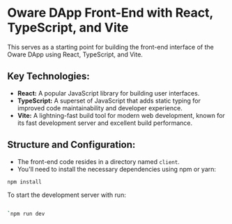 # Oware DApp Front-End with React, TypeScript, and Vite

This serves as a starting point for building the front-end interface of the Oware DApp using React, TypeScript, and Vite. 

## Key Technologies:

- **React:** A popular JavaScript library for building user interfaces.
- **TypeScript:** A superset of JavaScript that adds static typing for improved code maintainability and developer experience.
- **Vite:** A lightning-fast build tool for modern web development, known for its fast development server and excellent build performance.

## Structure and Configuration:

- The front-end code  resides in a directory named `client`.
- You'll need to install the necessary dependencies using npm or yarn:

```bash
npm install
```

To start the development server with  run:

```bash

`npm run dev

```
